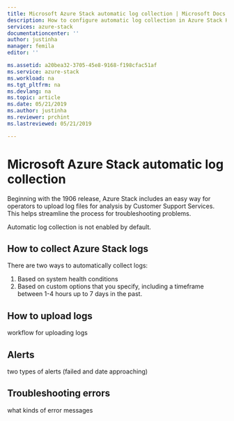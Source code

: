 ```yaml
---
title: Microsoft Azure Stack automatic log collection | Microsoft Docs
description: How to configure automatic log collection in Azure Stack Help + Support.
services: azure-stack
documentationcenter: ''
author: justinha
manager: femila
editor: ''

ms.assetid: a20bea32-3705-45e8-9168-f198cfac51af
ms.service: azure-stack
ms.workload: na
ms.tgt_pltfrm: na
ms.devlang: na
ms.topic: article
ms.date: 05/21/2019
ms.author: justinha
ms.reviewer: prchint
ms.lastreviewed: 05/21/2019

---
```

# Microsoft Azure Stack automatic log collection


Beginning with the 1906 release, Azure Stack includes an easy way for operators to upload log files for analysis by Customer Support Services. This helps streamline the process for troubleshooting problems. 

Automatic log collection is not enabled by default. 

## How to collect Azure Stack logs

There are two ways to automatically collect logs:

1. Based on system health conditions
2. Based on custom options that you specify, including a timeframe between 1-4 hours up to 7 days in the past. 

## How to upload logs

workflow for uploading logs 

## Alerts
two types of alerts (failed and date approaching)

## Troubleshooting errors

what kinds of error messages 